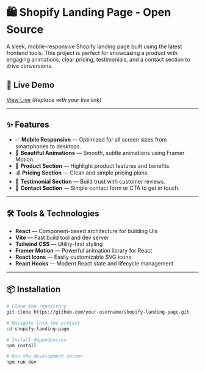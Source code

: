 # 🛍️ Shopify Landing Page - Open Source

A sleek, mobile-responsive Shopify landing page built using the latest frontend tools. This project is perfect for showcasing a product with engaging animations, clear pricing, testimonials, and a contact section to drive conversions.

## 🚀 Live Demo
[View Live](https://your-demo-link.netlify.app) *(Replace with your live link)*

---

## ✨ Features

- ✅ **Mobile Responsive** — Optimized for all screen sizes from smartphones to desktops.
- 🎨 **Beautiful Animations** — Smooth, subtle animations using Framer Motion.
- 🛒 **Product Section** — Highlight product features and benefits.
- 💰 **Pricing Section** — Clean and simple pricing plans.
- 🌟 **Testimonial Section** — Build trust with customer reviews.
- 📩 **Contact Section** — Simple contact form or CTA to get in touch.

---

## 🛠️ Tools & Technologies

- **React** — Component-based architecture for building UIs
- **Vite** — Fast build tool and dev server
- **Tailwind CSS** — Utility-first styling
- **Framer Motion** — Powerful animation library for React
- **React Icons** — Easily customizable SVG icons
- **React Hooks** — Modern React state and lifecycle management

---

## 📦 Installation

```bash
# Clone the repository
git clone https://github.com/your-username/shopify-landing-page.git

# Navigate into the project
cd shopify-landing-page

# Install dependencies
npm install

# Run the development server
npm run dev
